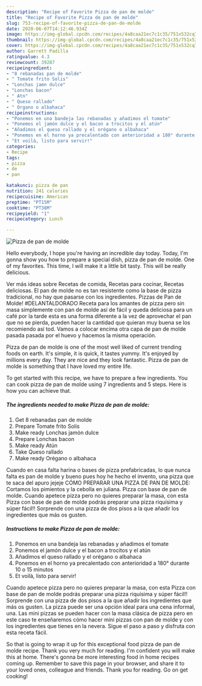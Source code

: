 ```yaml
---
description: "Recipe of Favorite Pizza de pan de molde"
title: "Recipe of Favorite Pizza de pan de molde"
slug: 753-recipe-of-favorite-pizza-de-pan-de-molde
date: 2020-06-07T14:12:46.934Z
image: https://img-global.cpcdn.com/recipes/4a8caa21ec7c1c35/751x532cq70/pizza-de-pan-de-molde-foto-principal.jpg
thumbnail: https://img-global.cpcdn.com/recipes/4a8caa21ec7c1c35/751x532cq70/pizza-de-pan-de-molde-foto-principal.jpg
cover: https://img-global.cpcdn.com/recipes/4a8caa21ec7c1c35/751x532cq70/pizza-de-pan-de-molde-foto-principal.jpg
author: Garrett Padilla
ratingvalue: 4.3
reviewcount: 39287
recipeingredient:
- "8 rebanadas pan de molde"
- " Tomate frito Solis"
- "Lonchas jamn dulce"
- "Lonchas bacon"
- " Atn"
- " Queso rallado"
- " Organo o albahaca"
recipeinstructions:
- "Ponemos en una bandeja las rebanadas y añadimos el tomate"
- "Ponemos el jamón dulce y el bacon a trocitos y el atún"
- "Añadimos el queso rallado y el orégano o albahaca"
- "Ponemos en el horno ya precalentado con anterioridad a 180° durante 10 o 15 minutos"
- "Et voilà, listo para servir!"
categories:
- Recipe
tags:
- pizza
- de
- pan

katakunci: pizza de pan 
nutrition: 241 calories
recipecuisine: American
preptime: "PT15M"
cooktime: "PT38M"
recipeyield: "1"
recipecategory: Lunch

---
```



![Pizza de pan de molde](https://img-global.cpcdn.com/recipes/4a8caa21ec7c1c35/751x532cq70/pizza-de-pan-de-molde-foto-principal.jpg)

Hello everybody, I hope you're having an incredible day today. Today, I'm gonna show you how to prepare a special dish, pizza de pan de molde. One of my favorites. This time, I will make it a little bit tasty. This will be really delicious.

Ver más ideas sobre Recetas de comida, Recetas para cocinar, Recetas deliciosas. El pan de molde no es tan resistente como la base de pizza tradicional, no hay que pasarse con los ingredientes. Pizzas de Pan de Molde! #DELANTALDORADO Receta para los amantes de pizza pero sin masa simplemente con pan de molde así de fácil y queda deliciosa para un café por la tarde esta es una forma diferente a la vez de aprovechar el pan que no se pierda, pueden hacer la cantidad que quieran muy buena se los recomiendo así tod. Vamos a colocar encima otra capa de pan de molde pasada pasada por el huevo y hacemos la misma operación.

Pizza de pan de molde is one of the most well liked of current trending foods on earth. It's simple, it is quick, it tastes yummy. It's enjoyed by millions every day. They are nice and they look fantastic. Pizza de pan de molde is something that I have loved my entire life.


To get started with this recipe, we have to prepare a few ingredients. You can cook pizza de pan de molde using 7 ingredients and 5 steps. Here is how you can achieve that.

<!--inarticleads1-->

##### The ingredients needed to make Pizza de pan de molde:

1. Get 8 rebanadas pan de molde
1. Prepare  Tomate frito Solis
1. Make ready Lonchas jamón dulce
1. Prepare Lonchas bacon
1. Make ready  Atún
1. Take  Queso rallado
1. Make ready  Orégano o albahaca


Cuando en casa falta harina o bases de pizza prefabricadas, lo que nunca falta es pan de molde y bueno pues hoy he hecho el invento, una pizza que te saca del apuro jejeje CÓMO PREPARAR UNA PIZZA DE PAN DE MOLDE: Cortamos los pimientos y la cebolla en juliana. Pizza con base de pan de molde. Cuando apetece pizza pero no quieres preparar la masa, con esta Pizza con base de pan de molde podrás preparar una pizza riquísima y súper fácil!! Sorprende con una pizza de dos pisos a la que añadir los ingredientes que más os gusten. 

<!--inarticleads2-->

##### Instructions to make Pizza de pan de molde:

1. Ponemos en una bandeja las rebanadas y añadimos el tomate
1. Ponemos el jamón dulce y el bacon a trocitos y el atún
1. Añadimos el queso rallado y el orégano o albahaca
1. Ponemos en el horno ya precalentado con anterioridad a 180° durante 10 o 15 minutos
1. Et voilà, listo para servir!


Cuando apetece pizza pero no quieres preparar la masa, con esta Pizza con base de pan de molde podrás preparar una pizza riquísima y súper fácil!! Sorprende con una pizza de dos pisos a la que añadir los ingredientes que más os gusten. La pizza puede ser una opción ideal para una cena informal, una. Las mini pizzas se pueden hacer con la masa clásica de pizza pero en este caso te enseñaremos cómo hacer mini pizzas con pan de molde y con los ingredientes que tienes en la nevera. Sigue el paso a paso y disfruta con esta receta fácil. 

So that is going to wrap it up for this exceptional food pizza de pan de molde recipe. Thank you very much for reading. I'm confident you will make this at home. There's gonna be more interesting food in home recipes coming up. Remember to save this page in your browser, and share it to your loved ones, colleague and friends. Thank you for reading. Go on get cooking!
